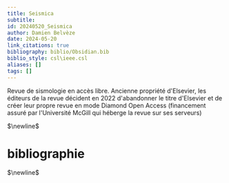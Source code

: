 ```yaml
---
title: Seismica
subtitle:
id: 20240520_Seismica
author: Damien Belvèze
date: 2024-05-20
link_citations: true
bibliography: biblio/Obsidian.bib
biblio_style: csl\ieee.csl
aliases: []
tags: []
---
```

Revue de sismologie en accès libre.
Ancienne propriété d'Elsevier, les éditeurs de la revue décident en 2022 d'abandonner le titre d'Elsevier et de créer leur propre revue en mode Diamond Open Access (financement assuré par l'Université McGill qui héberge la revue sur ses serveurs)





$\newline$
# bibliographie
$\newline$






